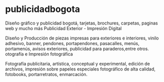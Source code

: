 # publicidadbogota
Diseño gráfico y publicidad bogotá, tarjetas, brochures, carpetas, paginas web y mucho más
Publicidad Exterior - Impresión Digital

Diseño y Producción de piezas impresas para exteriores e interiores, vinilo adhesivo, banner, pendones, portapendones, pasacalles, menús, portamenús, avisos exteriores, publicidad para paraderos,entre otros.
otografía e Impresión fotográfica

Fotografía publicitaria, artística, conceptual y experimental, edición de archivos, impresión sobre papeles especiales fotográfico de alta calidad, fotobooks, portarretratos, enmarcación.
